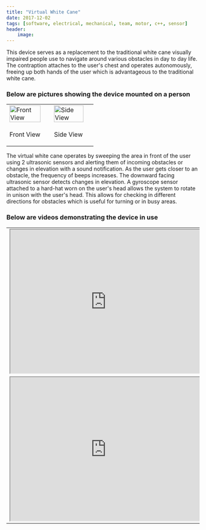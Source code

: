 ```yaml
---
title: "Virtual White Cane"
date: 2017-12-02
tags: [software, electrical, mechanical, team, motor, c++, sensor]
header:
    image:
---
```


<html>
<head>
<link rel="stylesheet" type="text/css" href="/assets/css/style_cane.css">
</head>
<body>
  <div id="main_style">
    <p> This device serves as a replacement to the traditional white cane visually impaired people
 	use to navigate around various obstacles in day to day life. The contraption attaches to the
	user's chest and operates autonomously, freeing up both hands of the user which is 
	advantageous to the traditional white cane. 
    </p>
  <h3> Below are pictures showing the device mounted on a person </h3>
  <table border="0">
  <tr>
    <td> <img src="/images/front.png" width="90%" alt="Front View"> </td>
    <td> <img src="/images/side.png" width="90%" alt="Side View"> </td>
  </tr>
  <tr>
    <td> <p> Front View </p> </td>
    <td> <p> Side View </p> </td>
  </tr>
  </table>
  <p> The virtual white cane operates by sweeping the area in front of the 
      user using 2 ultrasonic sensors
      and alerting them of incoming obstacles or changes in elevation with a sound notification. As the user
      gets closer to an obstacle, the frequency of beeps increases. The downward facing ultrasonic sensor
      detects changes in elevation. A gyroscope sensor attached to a hard-hat worn on the user's head allows
      the system to rotate in unison with the user's head. This allows for checking in different directions
      for obstacles which is useful for turning or in busy areas. 
  </p>
  </div>
  <div id="videos">
  <h3> Below are videos demonstrating the device in use </h3>
  <table align="center" border="0">
  <tr>
    <td align="center"> <iframe src="https://drive.google.com/file/d/1_-9pEfj7x7gs6Rve5QSmp0HyGs6dFgJA/preview" width="500" height="375"></iframe> </td>
  </tr>
  <tr>
    <td align="center"> <iframe src="https://drive.google.com/file/d/14iVf51J6JEvZC5jMUgVkhQTismkL8uRx/preview" width="500" height="375"></iframe> </td>
  </tr>
  </table>
  </div>
</body>
</html>